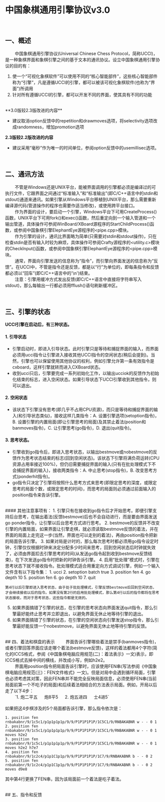 # 中国象棋通用引擎协议v3.0 #

<br/>
    
    
## 一、概述

&nbsp;&nbsp;&nbsp;&nbsp;&nbsp;&nbsp;&nbsp;&nbsp;中国象棋通用引擎协议(Universal Chinese Chess Protocol，简称UCCI)，是一种象棋界面和象棋引擎之间的基于文本的通讯协议。设立中国象棋通用引擎协议的目的有：

1. 使一个“可视化象棋软件”可以使用不同的“核心智能部件”，这些核心智能部件称为“引擎”，凡是遵循UCCI的引擎，都可以被该可视化象棋软件(也称为“界面”)所调用
2. 针对所有遵循UCCI的引擎，都可以开发不同的界面，使其具有不同的功能


<br/>
**3.0版较2.3版改进的内容**

* 建议取消option反馈中的repetition和drawmoves选项，将selectivity选项改成randomness，增加promotion选项

**2.3版较2.2版改进的内容**

* 建议采用“毫秒”作为唯一的时间单位，参阅option反馈中的usemillisec选项。

<br/>

## 二、通讯方法
&nbsp;&nbsp;&nbsp;&nbsp;&nbsp;&nbsp;&nbsp;&nbsp;不管是Windows还是UNIX平台，能被界面调用的引擎都必须是编译过的可执行文件，它跟界面之间通过“标准输入”和“标准输出”(即C/C++语言中的stdin和stdout)通道来通讯。如果引擎从Windows平台移植到UNIX平台，那么需要重新编译源代码(管道操作的程序也需要作适当修改)，或使用跨平台接口。<br/>
&nbsp;&nbsp;&nbsp;&nbsp;&nbsp;&nbsp;&nbsp;&nbsp;作为界面的设计，要启动一个引擎，Windows平台下可用CreateProcess()函数，UNIX平台下可用fork()和exec()函数，然后重定向到一个输入管道和一个输出管道，具体操作可参阅WinBoard/XBoard源程序的StartChildProcess()函数，或参阅中国象棋引擎ElephantEye源程序的<pipe.cpp>模块。<br/>
&nbsp;&nbsp;&nbsp;&nbsp;&nbsp;&nbsp;&nbsp;&nbsp;作为引擎的设计，通讯比界面略为简单(只需要对stdin和stdout操作)，只在检查stdin是否有输入时较为麻烦，具体操作可参阅Crafty源程序的<utility.c>模块的CheckInput()函数，或参阅中国象棋引擎ElephantEye源程序的<pipe.cpp>模块。</br>
&nbsp;&nbsp;&nbsp;&nbsp;&nbsp;&nbsp;&nbsp;&nbsp;通常，界面向引擎发送的信息称为“指令”，而引擎向界面发送的信息称为“反馈”。在UCCI中，不管是指令还是反馈，都是以“行”为单位的，即每条指令和反馈都必须以“回车”(即C/C++语言中的'\n')结束。</br>
&nbsp;&nbsp;&nbsp;&nbsp;&nbsp;&nbsp;&nbsp;&nbsp;注意：引擎用缓冲方式发出反馈(即C/C++语言中直接将字符串写入stdout)，那么每输出一行都必须用fflush()语句刷新缓冲区。

</br>

## 三、引擎的状态

**UCCI引擎在启动后，有三种状态。**

#### 1. 引导状态

* 引擎启动时，即进入引导状态。此时引擎只是等待和捕捉界面的输入，而界面必须用ucci指令让引擎进入接收其他UCCI指令的空闲状态(稍后会提到)。当然，引擎也可以保留使用其他协议的权利，例如引擎允许第一条有效指令是cxboard，这样引擎就转而进入CXBoard状态。
* 收到ucci只后，引擎要完成一系列初始化工作，以输出ucciok的反馈作为初始化结束的标志，进入空闲状态。如果引导状态下UCCI引擎收到其他指令，则可以退出。
    
#### 2. 空闲状态
* 该状态下引擎没有思考(即几乎不占用CPU资源)，而只是等待和捕捉界面的输入(和引导状态类似)，接收这样几类指令：A. 设置引擎选项(setoption指令)，B. 设置引擎的内置局面(即让引擎思考的局面)及其禁止着法(position和banmoves指令)，C. 让引擎思考(go指令)，D. 退出(quit指令)。

#### 3. 思考状态。
* 引擎收到go指令后，即进入思考状态，以输出bestmove或nobestmove的反馈作为思考状态结束的标志(回到空闲状态)。该状态下引擎将满负荷运转(CPU资源占用率接近100%)，但仍旧需要捕捉界面的输入(只有在批处理模式下不会捕捉界面的输入)，接收两类指令：A. 中止思考(stop指令)，B. 改变思考方式(ponderhit指令)。
* go指令只决定了引擎将按照什么思考方式来思考(即限定思考的深度，或限定思考的局面个数，或限定思考的时间)，而思考的局面则必须通过前面输入的position指令来告诉引擎。

</br>
#### 其他注意事项有：
1. 引擎只有在接收到go指令后才开始思考。即便引擎支持后台思考，在输出着法(反馈bestmove)后也不会自动进行，而是要由界面发送go ponder指令，让引擎以后台思考方式进行思考。
2. bestmove的反馈并不改变引擎的内置局面，如果界面让引擎走棋，就必须读取bestmove反馈的着法，并在界面的局面上走完这一步(当然，界面也可以走别的着法)，再由position指令把新的局面告诉引擎。
3. 如果对局是计时的，那么每次思考时都必须用go指令设定时钟，引擎仅仅根据时钟来决定分配多少时间来思考，回到空闲状态后时钟就失效了，必须由界面扣去引擎思考的时间(从发送go指令起到收到bestmove反馈结束)，在下次发送go指令时把新的时钟告诉引擎。
4. 启用“批处理”模式时，引擎在思考状态下就不接收指令。批处理模式适合用重定向方式调试引擎，例如一个输入文件含有以下指令集：
    1. ucci
    2. setoption batch true
    3. position fen <fen_1>
    4. go depth 10
    5. position fen <fen_2>
    6. go depth 10
    7. quit
    <br/>
    
    第4行以后引擎即进入思考状态，由于处于批处理模式，引擎反馈bestmove后回到空闲状态，才会继续接收以后的指令。如果没有第2行的启用批处理模式，那么第4行以后的指令都将在思考状态接收，而对于思考状态，这些指令都是无效的。
    
5. 如果界面搞错了引擎的状态，在引擎的思考状态向界面发送quit指令，那么引擎最好能终止思考并立即退出，以避免界面无休止地等待引擎的退出。
6. 如果界面搞错了引擎的状态，在引擎的空闲状态向引擎发送stop指令，那么引擎最好能反馈一个nobestmove，以避免界面无休止地等待引擎的反馈。

<br/>
## 四、着法和棋盘的表示
&nbsp;&nbsp;&nbsp;&nbsp;&nbsp;&nbsp;&nbsp;&nbsp;界面告诉引擎哪些着法是禁手(banmoves指令)，或者引擎回答界面应该走哪个着法(bestmove反馈)，这样的着法都用4个字符(简化的ICCS格式，参阅《中国象棋电脑应用规范(二)：着法表示》一文)表示，即ICCS格式去掉中间的横线，并改成小写，例如h2e2。<br/>
&nbsp;&nbsp;&nbsp;&nbsp;&nbsp;&nbsp;&nbsp;&nbsp;界面用position指令把局面告诉引擎时，应该使用FEN串(写法参阅《中国象棋电脑应用规范(三)：FEN文件格式》一文)。但是对局中会遇到循环局面，引擎也必须考虑其对策，因此FEN串并不能完全反映局面信息，必须使用FEN串(当前局面前第一个不吃子的局面)和后续着法相结合的方法表示局面。例如，开局以后走了以下4步：<br/>
&nbsp;&nbsp;&nbsp;&nbsp;&nbsp;&nbsp;&nbsp;&nbsp;`1. 炮二平五	　	炮8平5	　	2. 炮五进四	　	士4进5`<br/><br/>
如果把这4步棋涉及的5个局面都告诉引擎，那么指令依次是：<br/>

    1. position fen rnbakabnr/9/1c5c1/p1p1p1p1p/9/9/P1P1P1P1P/1C5C1/9/RNBAKABNR w - - 0 1
    2. position fen rnbakabnr/9/1c5c1/p1p1p1p1p/9/9/P1P1P1P1P/1C5C1/9/RNBAKABNR w - - 0 1 moves h2e2
    3. position fen rnbakabnr/9/1c5c1/p1p1p1p1p/9/9/P1P1P1P1P/1C5C1/9/RNBAKABNR w - - 0 1 moves h2e2 h7e7
    4. position fen rnbakabnr/9/1c2c4/p1p1C1p1p/9/9/P1P1P1P1P/1C7/9/RNBAKABNR b - - 0 2
    5. position fen rnbakabnr/9/1c2c4/p1p1C1p1p/9/9/P1P1P1P1P/1C7/9/RNBAKABNR b - - 0 2 moves d9e8

其中第4行更换了FEN串，因为该局面前一个着法是吃子着法。

<br/>
## 五、指令和反馈



　